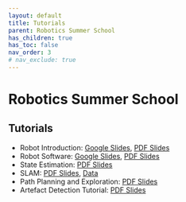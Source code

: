 ```yaml
---
layout: default
title: Tutorials
parent: Robotics Summer School
has_children: true
has_toc: false
nav_order: 3
# nav_exclude: true
---
```


# Robotics Summer School

## Tutorials

- Robot Introduction: [Google Slides](https://docs.google.com/presentation/d/10Akyl7m1WfBU46Owg2wbDZLTS3sHeM5EV8yIEKL7QHk/edit?usp=sharing), [PDF Slides](https://drive.google.com/file/d/1c9wlUcy5bszK17CmSmuIhUzH_DucosRr/view?usp=drive_link)
- Robot Software: [Google Slides](https://docs.google.com/presentation/d/1jFcUqZCa58bu4LYVNFM6eFbgcV5plelHmxqYIpDjHdI/edit?usp=sharing), [PDF Slides](https://drive.google.com/file/d/1enSd0RKX3DRB_zE1Wy4q0x6am8eP6kJK/view?usp=drive_link)
- State Estimation: [PDF Slides](https://docs.google.com/presentation/d/1p61RxWOmCL0-BTLdvRn4yNvbRUdku8QYmr949GcYvG8/edit?usp=sharing)
- SLAM: [PDF Slides](https://drive.google.com/file/d/1zWNBBhEUw8Rvyh6hruh2-rGRaCAtC_N6/view?usp=sharing), [Data](https://drive.google.com/drive/folders/1qYq2Xc1YcnNVgwRYYlajggg9nMijlRcs?usp=sharing)
- Path Planning and Exploration: [PDF Slides](#)
- Artefact Detection Tutorial: [PDF Slides](#)
